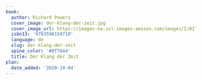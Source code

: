 ```yaml
---
book:
  author: Richard Powers
  cover_image: der-klang-der-zeit.jpg
  cover_image_url: https://images-na.ssl-images-amazon.com/images/I/81TTJQjuijL.jpg
  isbn13: '9783596159710'
  language: de
  slug: der-klang-der-zeit
  spine_color: '#8f7844'
  title: Der Klang der Zeit
plan:
  date_added: '2020-10-04'
---
```

